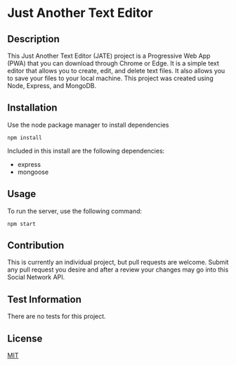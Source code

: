 # Just Another Text Editor

## Description

This Just Another Text Editor (JATE) project is a Progressive Web App (PWA) that you can download through Chrome or Edge. It is a simple text editor that allows you to create, edit, and delete text files. It also allows you to save your files to your local machine. This project was created using Node, Express, and MongoDB.

## Installation

Use the node package manager to install dependencies

`npm install`

Included in this install are the following dependencies:

- express
- mongoose

## Usage

To run the server, use the following command:

`npm start`

## Contribution

This is currently an individual project, but pull requests are welcome. Submit any pull request you desire and after a review your changes may go into this Social Network API.

## Test Information

There are no tests for this project.

## License

[MIT](https://choosealicense.com/licenses/mit/)
